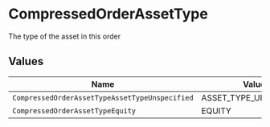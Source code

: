 # CompressedOrderAssetType

The type of the asset in this order


## Values

| Name                                           | Value                                          |
| ---------------------------------------------- | ---------------------------------------------- |
| `CompressedOrderAssetTypeAssetTypeUnspecified` | ASSET_TYPE_UNSPECIFIED                         |
| `CompressedOrderAssetTypeEquity`               | EQUITY                                         |